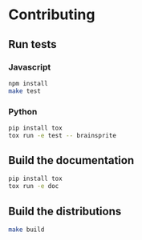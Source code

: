 # Contributing

## Run tests

### Javascript

```bash
npm install
make test
```

### Python

```bash
pip install tox
tox run -e test -- brainsprite
```

## Build the documentation

```bash
pip install tox
tox run -e doc
```

## Build the distributions 

```bash
make build
```
